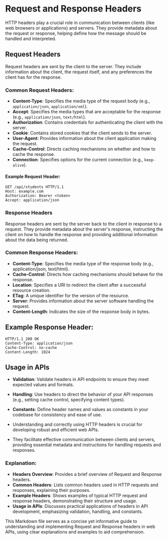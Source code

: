 # Request and Response Headers

HTTP headers play a crucial role in communication between clients (like web browsers or applications) and servers. They provide metadata about the request or response, helping define how the message should be handled and interpreted.

## Request Headers

Request headers are sent by the client to the server. They include information about the client, the request itself, and any preferences the client has for the response.

### Common Request Headers:

- **Content-Type**: Specifies the media type of the request body (e.g., `application/json`, `application/xml`).
- **Accept**: Specifies the media types that are acceptable for the response (e.g., `application/json`, `text/html`).
- **Authorization**: Contains credentials for authenticating the client with the server.
- **Cookie**: Contains stored cookies that the client sends to the server.
- **User-Agent**: Provides information about the client application making the request.
- **Cache-Control**: Directs caching mechanisms on whether and how to cache the response.
- **Connection**: Specifies options for the current connection (e.g., `keep-alive`).

#### Example Request Header:

```http
GET /api/students HTTP/1.1
Host: example.com
Authorization: Bearer <token>
Accept: application/json
```

### Response Headers
Response headers are sent by the server back to the client in response to a request. They provide metadata about the server's response, instructing the client on how to handle the response and providing additional information about the data being returned.

### Common Response Headers:
- **Content-Type**: Specifies the media type of the response body (e.g., application/json, text/html).
- **Cache-Control**: Directs how caching mechanisms should behave for the response.
- **Location**: Specifies a URI to redirect the client after a successful resource creation.
- **ETag**: A unique identifier for the version of the resource.
- **Server**: Provides information about the server software handling the request.
- **Content-Length**: Indicates the size of the response body in bytes.

## Example Response Header:
```http
HTTP/1.1 200 OK
Content-Type: application/json
Cache-Control: no-cache
Content-Length: 1024
```

## Usage in APIs

- **Validation**: Validate headers in API endpoints to ensure they meet expected values and formats.
- **Handling**: Use headers to direct the behavior of your API responses (e.g., setting cache control, specifying content types).
- **Constants**: Define header names and values as constants in your codebase for consistency and ease of use.

- Understanding and correctly using HTTP headers is crucial for developing robust and efficient web APIs.
- They facilitate effective communication between clients and servers, providing essential metadata and instructions for handling requests and responses.


### Explanation:
- **Headers Overview**: Provides a brief overview of Request and Response headers.
- **Common Headers**: Lists common headers used in HTTP requests and responses, explaining their purposes.
- **Example Headers**: Shows examples of typical HTTP request and response headers, demonstrating their structure and usage.
- **Usage in APIs**: Discusses practical applications of headers in API development, emphasizing validation, handling, and constants.

This Markdown file serves as a concise yet informative guide to understanding and implementing Request and Response headers in web APIs, using clear explanations and examples to aid comprehension.
